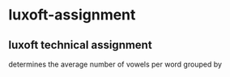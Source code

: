 # luxoft-assignment
## luxoft technical assignment

determines the average number of vowels per word grouped by
